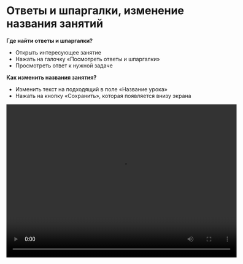 # Ответы и шпаргалки, изменение названия занятий


**Где найти ответы и шпаргалки?**
- Открыть интересующее занятие
- Нажать на галочку «Посмотреть ответы и шпаргалки»
- Просмотреть ответ к нужной задаче

**Как изменить названия занятия?**
- Изменить текст на подходящий в поле «Название урока» 
- Нажать на кнопку «Сохранить», которая появляется внизу экрана


<video width="600" height="400" controls=true src="https://s3-eu-west-1.amazonaws.com/edu-prod/video/help_videos/4.mp4" type="video/mp4" />
